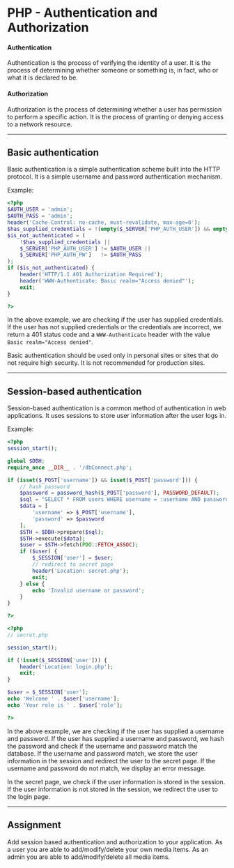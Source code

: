 # PHP - Authentication and Authorization

#### Authentication

Authentication is the process of verifying the identity of a user. It is the process of determining whether someone or something is, in fact, who or what it is declared to be.

#### Authorization

Authorization is the process of determining whether a user has permission to perform a specific action. It is the process of granting or denying access to a network resource.

---

## Basic authentication

Basic authentication is a simple authentication scheme built into the HTTP protocol. It is a simple username and password authentication mechanism.

Example:

```php
<?php
$AUTH_USER = 'admin';
$AUTH_PASS = 'admin';
header('Cache-Control: no-cache, must-revalidate, max-age=0');
$has_supplied_credentials = !(empty($_SERVER['PHP_AUTH_USER']) && empty($_SERVER['PHP_AUTH_PW']));
$is_not_authenticated = (
    !$has_supplied_credentials ||
    $_SERVER['PHP_AUTH_USER'] != $AUTH_USER ||
    $_SERVER['PHP_AUTH_PW']   != $AUTH_PASS
);
if ($is_not_authenticated) {
    header('HTTP/1.1 401 Authorization Required');
    header('WWW-Authenticate: Basic realm="Access denied"');
    exit;
}

?>
```
In the above example, we are checking if the user has supplied credentials. If the user has not supplied credentials or the credentials are incorrect, we return a 401 status code and a `WWW-Authenticate` header with the value `Basic realm="Access denied"`.

Basic authentication should be used only in personal sites or sites that do not require high security. It is not recommended for production sites.

---

## Session-based authentication

Session-based authentication is a common method of authentication in web applications. It uses sessions to store user information after the user logs in.

Example:

```php
<?php
session_start();

global $DBH;
require_once __DIR__ . '/dbConnect.php';

if (isset($_POST['username']) && isset($_POST['password'])) {
    // hash password
    $password = password_hash($_POST['password'], PASSWORD_DEFAULT);
    $sql = "SELECT * FROM users WHERE username = :username AND password = :password";
    $data = [
        'username' => $_POST['username'],
        'password' => $password
    ];
    $STH = $DBH->prepare($sql);
    $STH->execute($data);
    $user = $STH->fetch(PDO::FETCH_ASSOC);
    if ($user) {
        $_SESSION['user'] = $user;
        // redirect to secret page
        header('Location: secret.php');
        exit;
    } else {
        echo 'Invalid username or password';
    }
}

?>
```

```php
<?php
// secret.php

session_start();

if (!isset($_SESSION['user'])) {
    header('Location: login.php');
    exit;
}

$user = $_SESSION['user'];
echo 'Welcome ' . $user['username'];
echo 'Your role is ' . $user['role'];

?>
```

In the above example, we are checking if the user has supplied a username and password. If the user has supplied a username and password, we hash the password and check if the username and password match the database. If the username and password match, we store the user information in the session and redirect the user to the secret page. If the username and password do not match, we display an error message.

In the secret page, we check if the user information is stored in the session. If the user information is not stored in the session, we redirect the user to the login page.

---

## Assignment

Add session based authentication and authorization to your application. As a user you are able to add/modify/delete your own media items. As an admin you are able to add/modify/delete all media items.


